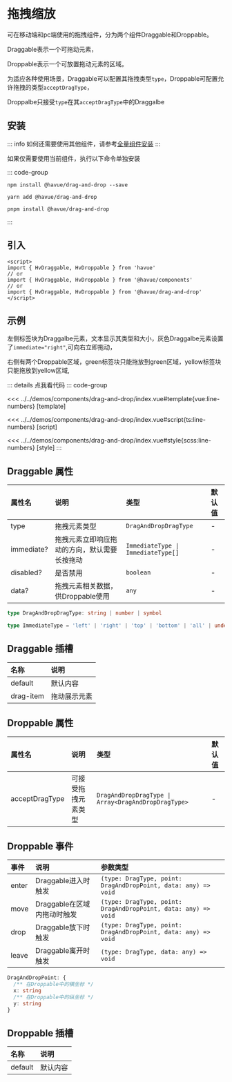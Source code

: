 # 拖拽缩放

可在移动端和pc端使用的拖拽组件，分为两个组件Draggable和Droppable。

Draggable表示一个可拖动元素，

Droppable表示一个可放置拖动元素的区域。

为适应各种使用场景，Draggable可以配置其拖拽类型`type`，Droppable可配置允许拖拽的类型`acceptDragType`，

Droppalbe只接受`type`在其`acceptDragType`中的Draggalbe

## 安装

::: info
如何还需要使用其他组件，请参考[全量组件安装](./index.md)
:::

如果仅需要使用当前组件，执行以下命令单独安装

::: code-group

```shell [npm]
npm install @havue/drag-and-drop --save
```

```shell [yarn]
yarn add @havue/drag-and-drop
```

```shell [pnpm]
pnpm install @havue/drag-and-drop
```

:::

## 引入

```vue
<script>
import { HvDraggable, HvDroppable } from 'havue'
// or 
import { HvDraggable, HvDroppable } from '@havue/components'
// or
import { HvDraggable, HvDroppable } from '@havue/drag-and-drop'
</script>
```

## 示例

左侧标签块为Draggalbe元素，文本显示其类型和大小，灰色Draggalbe元素设置了`immediate="right"`,可向右立即拖动，

右侧有两个Droppable区域，green标签块只能拖放到green区域，yellow标签块只能拖放到yellow区域,

<script setup lang="ts">
import Demo from '@/components/drag-and-drop/index.vue'
</script>

<Demo></Demo>

::: details 点我看代码
::: code-group

<<< ../../demos/components/drag-and-drop/index.vue#template{vue:line-numbers} [template]

<<< ../../demos/components/drag-and-drop/index.vue#script{ts:line-numbers} [script]

<<< ../../demos/components/drag-and-drop/index.vue#style{scss:line-numbers} [style]
:::

## Draggable 属性

|  属性名   |        说明         |      类型      |    默认值     |
| :------- | :------------------ | :-------------| :----------- |
| type     | 拖拽元素类型         | `DragAndDropDragType`      | -            |
| immediate? | 拖拽元素立即响应拖动的方向，默认需要长按拖动   | `ImmediateType \| ImmediateType[]`      | -            |
| disabled? | 是否禁用             | `boolean`          | -            |
| data?     | 拖拽元素相关数据，供Droppable使用  | `any`    | -      |

```ts
type DragAndDropDragType: string | number | symbol

type ImmediateType = 'left' | 'right' | 'top' | 'bottom' | 'all' | undefined
```

## Draggable 插槽

|   名称       |        说明          |
| :----------- | :------------------ |
| default      | 默认内容             |
| drag-item    | 拖动展示元素         |

## Droppable 属性

|  属性名   |        说明         |      类型      |    默认值     |
| :------- | :------------------ | :-------------| :----------- |
| acceptDragType   | 可接受拖拽元素类型         | `DragAndDropDragType \| Array<DragAndDropDragType>` | - |

## Droppable 事件

|    事件    |        说明               |            参数类型                  |
| :--------- | :----------------------- | :------------------------------------|
| enter     | Draggable进入时触发        | `(type: DragType, point: DragAndDropPoint, data: any) => void`    |
| move      | Draggable在区域内拖动时触发 | `(type: DragType, point: DragAndDropPoint, data: any) => void`    |
| drop      | Draggable放下时触发        | `(type: DragType, point: DragAndDropPoint, data: any) => void`     |
| leave     | Draggable离开时触发        | `(type: DragType, data: any) => void`                            |

```ts
DragAndDropPoint: {
  /** 在Droppable中的横坐标 */
  x: string
  /** 在Droppable中的纵坐标 */
  y: string
}
```

## Droppable 插槽

|   名称       |        说明          |
| :----------- | :------------------ |
| default      | 默认内容             |
